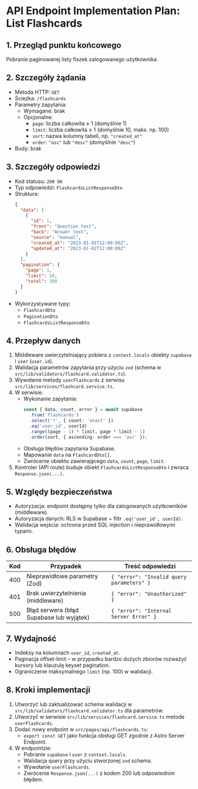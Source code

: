 # API Endpoint Implementation Plan: List Flashcards

## 1. Przegląd punktu końcowego
Pobranie paginowanej listy fiszek zalogowanego użytkownika.

## 2. Szczegóły żądania
- Metoda HTTP: `GET`
- Ścieżka: `/flashcards`
- Parametry zapytania:
  - Wymagane: brak
  - Opcjonalne:
    - `page`: liczba całkowita ≥ 1 (domyślnie 1)
    - `limit`: liczba całkowita ≥ 1 (domyślnie 10, maks. np. 100)
    - `sort`: nazwa kolumny tabeli, np. `"created_at"`
    - `order`: `"asc"` lub `"desc"` (domyślnie `"desc"`)
- Body: brak

## 3. Szczegóły odpowiedzi
- Kod statusu: `200 OK`
- Typ odpowiedzi: `FlashcardsListResponseDto`
- Struktura:
  ```json
  {
    "data": [
      {
        "id": 1,
        "front": "Question text",
        "back": "Answer text",
        "source": "manual",
        "created_at": "2023-01-01T12:00:00Z",
        "updated_at": "2023-01-02T12:00:00Z"
      }
    ],
    "pagination": {
      "page": 1,
      "limit": 10,
      "total": 100
    }
  }
  ```
- Wykorzystywane typy:
  - `FlashcardDto`
  - `PaginationDto`
  - `FlashcardsListResponseDto`

## 4. Przepływ danych
1. Middleware uwierzytelniający pobiera z `context.locals` obiekty `supabase` i `user` (`user.id`).
2. Walidacja parametrów zapytania przy użyciu `zod` (schema w `src/lib/validators/flashcard.validator.ts`).
3. Wywołanie metody `userFlashcards` z serwisu `src/lib/services/flashcard.service.ts`.
4. W serwisie:
   - Wykonanie zapytania:
     ```ts
     const { data, count, error } = await supabase
       .from('flashcards')
       .select('*', { count: 'exact' })
       .eq('user_id', userId)
       .range((page - 1) * limit, page * limit - 1)
       .order(sort, { ascending: order === 'asc' });
     ```
   - Obsługa błędów zapytania Supabase.
   - Mapowanie `data` na `FlashcardDto[]`.
   - Zwrócenie obiektu zawierającego `data`, `count`, `page`, `limit`.
5. Kontroler (API route) buduje obiekt `FlashcardsListResponseDto` i zwraca `Response.json(...)`.

## 5. Względy bezpieczeństwa
- Autoryzacja: endpoint dostępny tylko dla zalogowanych użytkowników (middleware).
- Autoryzacja danych: RLS w Supabase + filtr `.eq('user_id', userId)`.
- Walidacja wejścia: ochrona przed SQL injection i nieprawidłowymi typami.

## 6. Obsługa błędów
| Kod  | Przypadek                                | Treść odpowiedzi                         |
| ---- | ---------------------------------------- | ---------------------------------------- |
| 400  | Nieprawidłowe parametry (Zod)           | `{ "error": "Invalid query parameters" }` |
| 401  | Brak uwierzytelnienia (middleware)       | `{ "error": "Unauthorized" }`         |
| 500  | Błąd serwera (błąd Supabase lub wyjątek) | `{ "error": "Internal Server Error" }` |

## 7. Wydajność
- Indeksy na kolumnach `user_id`, `created_at`.
- Paginacja offset-limit – w przypadku bardzo dużych zbiorów rozważyć kursory lub klauzulę keyset pagination.
- Ograniczenie maksymalnego `limit` (np. 100) w walidacji.

## 8. Kroki implementacji
1. Utworzyć lub zaktualizować schema walidacji w `src/lib/validators/flashcard.validator.ts` dla parametrów.
2. Utworzyć w serwisie `src/lib/services/flashcard.service.ts` metode `userFlashcards`.
3. Dodać nowy endpoint w `src/pages/api/flashcards.ts`:
   - `export const GET` jako funkcja obsługi GET zgodnie z Astro Server Endpoint.
4. W endpointzie:
   - Pobranie `supabase` i `user` z `context.locals`.
   - Walidacja query przy użyciu stworzonej `zod` schema.
   - Wywołanie `userFlashcards`.
   - Zwrócenie `Response.json(...)` z kodem 200 lub odpowiednim błędem.